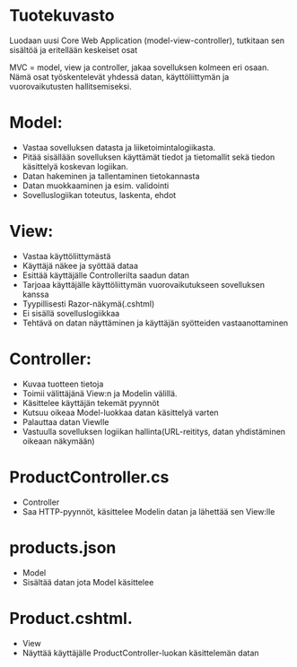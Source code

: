 # Tuotekuvasto
Luodaan uusi Core Web Application (model-view-controller), tutkitaan sen sisältöä ja eritellään keskeiset osat

MVC = model, view ja controller, jakaa sovelluksen kolmeen eri osaan.
Nämä osat työskentelevät yhdessä datan, käyttöliittymän ja vuorovaikutusten hallitsemiseksi.

# Model: 
- Vastaa sovelluksen datasta ja liiketoimintalogiikasta.
- Pitää sisällään sovelluksen käyttämät tiedot ja tietomallit sekä tiedon käsittelyä koskevan logiikan.
- Datan hakeminen ja tallentaminen tietokannasta
- Datan muokkaaminen ja esim. validointi
- Sovelluslogiikan toteutus, laskenta, ehdot

# View:
- Vastaa käyttöliittymästä
- Käyttäjä näkee ja syöttää dataa
- Esittää käyttäjälle Controllerilta saadun datan
- Tarjoaa käyttäjälle käyttöliittymän vuorovaikutukseen sovelluksen kanssa
- Tyypillisesti Razor-näkymä(.cshtml)
- Ei sisällä sovelluslogiikkaa
- Tehtävä on datan näyttäminen ja käyttäjän syötteiden vastaanottaminen

# Controller: 
- Kuvaa tuotteen tietoja 
- Toimii välittäjänä View:n ja Modelin välillä.
- Käsittelee käyttäjän tekemät pyynnöt
- Kutsuu oikeaa Model-luokkaa datan käsittelyä varten
- Palauttaa datan Viewlle
- Vastuulla sovelluksen logiikan hallinta(URL-reititys, datan yhdistäminen oikeaan näkymään)

# ProductController.cs
- Controller
- Saa HTTP-pyynnöt, käsittelee Modelin datan ja lähettää sen View:lle

# products.json
- Model
- Sisältää datan jota Model käsittelee
  
# Product.cshtml.
- View
- Näyttää käyttäjälle ProductController-luokan käsittelemän datan

